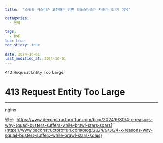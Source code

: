 ```yaml
---
title:  "스쿼드 버스터가 고전하는 반면 브롤스타즈는 치솟는 4가지 이유"

categories:
  - 번역
  
tags:
  - DoF
toc: true
toc_sticky: true
 
date: 2024-10-01
last_modified_at: 2024-10-01
---
```

413 Request Entity Too Large

# 413 Request Entity Too Large

* * *

nginx

원문: [https://www.deconstructoroffun.com/blog/2024/9/30/4-x-reasons-why-squad-busters-suffers-while-brawl-stars-soars](https://www.deconstructoroffun.com/blog/2024/9/30/4-x-reasons-why-squad-busters-suffers-while-brawl-stars-soars)